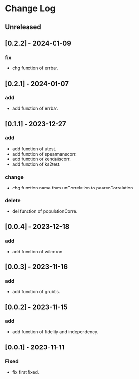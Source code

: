 # Change Log

## Unreleased

## [0.2.2] - 2024-01-09

### fix
- chg function of errbar.

## [0.2.1] - 2024-01-07

### add
- add function of errbar.

## [0.1.1] - 2023-12-27

### add
- add function of utest.
- add function of spearmanscorr.
- add function of kendallscorr.
- add function of ks2test.

### change
- chg function name from unCorrelation to pearsoCorrelation.

### delete
- del function of populationCorre.

## [0.0.4] - 2023-12-18

### add
- add function of wilcoxon.

## [0.0.3] - 2023-11-16

### add
- add function of grubbs.

## [0.0.2] - 2023-11-15

### add
- add function of fidelity and independency.

## [0.0.1] - 2023-11-11

### Fixed
- fix first fixed.

